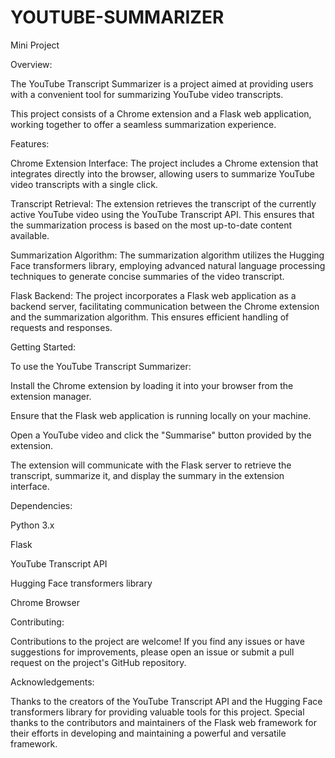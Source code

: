 # YOUTUBE-SUMMARIZER
Mini Project 


Overview:

The YouTube Transcript Summarizer is a project aimed at providing users with a convenient tool for summarizing YouTube video transcripts. 

This project consists of a Chrome extension and a Flask web application, working together to offer a seamless summarization experience.

Features:

Chrome Extension Interface: The project includes a Chrome extension that integrates directly into the browser, allowing users to summarize YouTube video transcripts with a single click.

Transcript Retrieval: The extension retrieves the transcript of the currently active YouTube video using the YouTube Transcript API. This ensures that the summarization process is based on the most up-to-date content available.

Summarization Algorithm: The summarization algorithm utilizes the Hugging Face transformers library, employing advanced natural language processing techniques to generate concise summaries of the video transcript.

Flask Backend: The project incorporates a Flask web application as a backend server, facilitating communication between the Chrome extension and the summarization algorithm. This ensures efficient handling of requests and responses.

Getting Started:

To use the YouTube Transcript Summarizer:

Install the Chrome extension by loading it into your browser from the extension manager.

Ensure that the Flask web application is running locally on your machine.

Open a YouTube video and click the "Summarise" button provided by the extension.

The extension will communicate with the Flask server to retrieve the transcript, summarize it, and display the summary in the extension interface.

Dependencies:

Python 3.x

Flask

YouTube Transcript API

Hugging Face transformers library

Chrome Browser


Contributing:

Contributions to the project are welcome! If you find any issues or have suggestions for improvements, please open an issue or submit a pull request on the project's GitHub repository.



Acknowledgements:

Thanks to the creators of the YouTube Transcript API and the Hugging Face transformers library for providing valuable tools for this project.
Special thanks to the contributors and maintainers of the Flask web framework for their efforts in developing and maintaining a powerful and versatile framework.
